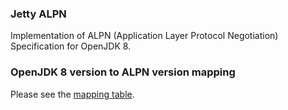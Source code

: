 ### Jetty ALPN

Implementation of ALPN (Application Layer Protocol Negotiation) Specification for OpenJDK 8.

### OpenJDK 8 version to ALPN version mapping

Please see the [mapping table](https://github.com/jetty-project/jetty-alpn/blob/master/docs/version_mapping.properties).
